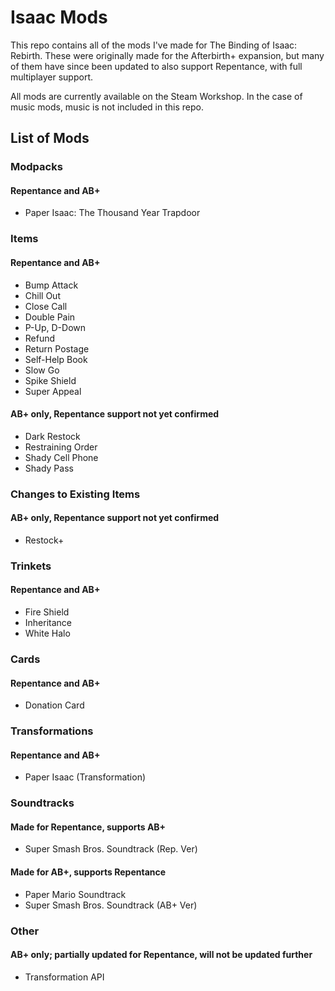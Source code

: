 # Isaac Mods
This repo contains all of the mods I've made for The Binding of Isaac: Rebirth. These were originally made for the Afterbirth+ expansion, but many of them have since been updated to also support Repentance, with full multiplayer support.

All mods are currently available on the Steam Workshop. In the case of music mods, music is not included in this repo.

## List of Mods

### Modpacks
#### Repentance and AB+
- Paper Isaac: The Thousand Year Trapdoor

### Items
#### Repentance and AB+
- Bump Attack
- Chill Out
- Close Call
- Double Pain
- P-Up, D-Down
- Refund
- Return Postage
- Self-Help Book
- Slow Go
- Spike Shield
- Super Appeal
#### AB+ only, Repentance support not yet confirmed
- Dark Restock
- Restraining Order
- Shady Cell Phone
- Shady Pass

### Changes to Existing Items
#### AB+ only, Repentance support not yet confirmed
- Restock+

### Trinkets
#### Repentance and AB+
- Fire Shield
- Inheritance
- White Halo

### Cards
#### Repentance and AB+
- Donation Card

### Transformations
#### Repentance and AB+
- Paper Isaac (Transformation)

### Soundtracks
#### Made for Repentance, supports AB+
- Super Smash Bros. Soundtrack (Rep. Ver)
#### Made for AB+, supports Repentance
- Paper Mario Soundtrack
- Super Smash Bros. Soundtrack (AB+ Ver)

### Other
#### AB+ only; partially updated for Repentance, will not be updated further
- Transformation API
